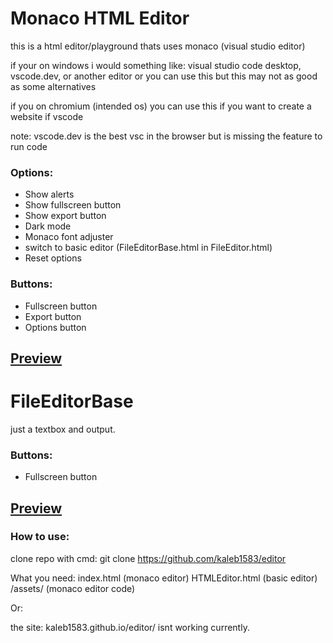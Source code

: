 # Monaco HTML Editor

this is a html editor/playground thats uses monaco (visual studio editor)

if your on windows
  i would something like: visual studio code desktop, vscode.dev, or another editor
  or you can use this but this may not as good as some alternatives

if you on chromium (intended os)
  you can use this if you want to create a website if vscode


note: vscode.dev is the best vsc in the browser but is missing the feature to run code

### Options:
- Show alerts
- Show fullscreen button
- Show export button
- Dark mode
- Monaco font adjuster
- switch to basic editor (FileEditorBase.html in FileEditor.html)
- Reset options

### Buttons:
- Fullscreen button
- Export button
- Options button

[Preview](https://github.com/Kaleb1583/editor/blob/main/previews/WithMonaco.png)
---

# FileEditorBase

just a textbox and output.

### Buttons:
- Fullscreen button

[Preview](https://github.com/Kaleb1583/editor/blob/main/p/WithoutMonaco.png)
---

### How to use:

clone repo with cmd: git clone https://github.com/kaleb1583/editor

What you need:
  index.html (monaco editor)
  HTMLEditor.html (basic editor)
  /assets/ (monaco editor code)

Or:

the site: kaleb1583.github.io/editor/ isnt working currently.
